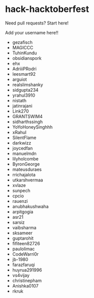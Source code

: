 # hack-hacktoberfest
Need pull requests? Start here!

Add your username here!!

- gezafisch
- MAGICCC
- TuhinKundu
- obsidianspork
- ehx
- AdriiiPRodri
- leesmart92
- arguiot
- realslimshanky
- sidgupta234
- yrahul3910
- nistath
- jatinrajani
- Link270
- GRANTSWIM4
- sidharthssingh
- YoYoHoneySinghhh
- xRahul
- SilentFlame
- darkwizz
- joycedfan
- manuelmdn
- lilyholcombe
- ByronGeorge
- mateusduraes
- rrichajalota
- utkarshvermaa
- xvlaze
- sunpech
- cpcio
- rauenzi
- anubhakushwaha
- arpitgogia
- asr21
- sarsiz
- vaibsharma
- sksameer
- guptarohit
- fifiteen82726
- paulolimac
- CodeWarri0r
- jb-1980
- farazfaruqi
- huyrua291996
- vs4vijay
- christinepham
- Anishka0107
- rkruk
